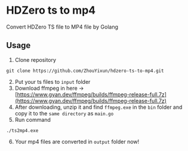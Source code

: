 # HDZero ts to mp4

Convert HDZero TS file to MP4 file by Golang

## Usage

1. Clone repository
```shell
git clone https://github.com/ZhouYixun/hdzero-ts-to-mp4.git
```

2. Put your ts files to `input` folder
3. Download ffmpeg in here -> [https://www.gyan.dev/ffmpeg/builds/ffmpeg-release-full.7z](https://www.gyan.dev/ffmpeg/builds/ffmpeg-release-full.7z)
4. After downloading, unzip it and find `ffmpeg.exe` in the `bin` folder and copy it to the `same directory` as `main.go`
5. Run command
```shell
./ts2mp4.exe
```

6. Your mp4 files are converted in `output` folder now!
